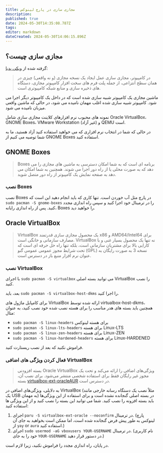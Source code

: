 ```yaml
---
title: مجازی سازی در پارچ لینوکس
description: 
published: true
date: 2024-05-30T14:35:08.787Z
tags: 
editor: markdown
dateCreated: 2024-05-30T14:06:15.896Z
---
```


## مجازی سازی چیست؟
گرفته شده از [ویکی پدیا](https://wiki.js.org):

>در کامپیوتر، مجازی سازی عمل ایجاد یک نسخه مجازی (و نه واقعی) چیزی در همان سطح انتزاعی، از جمله پلت فرم های سخت افزار کامپیوتر مجازی، دستگاه های ذخیره سازی و منابع شبکه کامپیوتری است.

ماشین مجازی یک کامپیوتر شبیه سازی شده است که در داخل یک کامپیوتر دیگر اجرا می شود. کامپیوتر شبیه سازی شده اغلب مهمان نامیده می شود، در حالی که ماشین واقعی میزبان نامیده می شود.

نمونه های محبوب نرم افزارهای کلاینت مجازی سازی شامل Oracle VirtualBox، GNOME Boxes، VMware Workstation (غیر آزاد) و QEMU است.

در حالی که شما در انتخاب نرم افزاری که می خواهید استفاده کنید آزاد هستید، ما به شما توصیه می کنیم از GNOME Boxes استفاده کنید.

## GNOME Boxes
>Boxes برنامه ای است که به شما امکان دسترسی به ماشین های مجازی را می دهد که به صورت محلی یا از راه دور اجرا می شوند. همچنین به شما امکان می دهد به صفحه نمایش یک کامپیوتر از راه دور متصل شوید.

### نصب Boxes
نصب Boxes در پارچ مثل آب خوردن است. تنها کاری که باید انجام دهید این است که `sudo pacman -S gnome-boxes` را در ترمینال خود اجرا کنید و سپس راه اندازی مجدد کنید. پس از راه اندازی رایانه، Boxes را خواهید دید.

## Oracle VirtualBox
> VirtualBox یک محصول مجازی سازی قدرتمند x86 و AMD64/Intel64 برای مصارف سازمانی و خانگی است. VirtualBox نه تنها یک محصول بسیار غنی و با کارایی بالا برای مشتریان سازمانی است، بلکه تنها راه حل حرفه ای است که تحت شرایط مجوز عمومی عمومی گنو (GPL) نسخه 3 به صورت رایگان به عنوان نرم افزار منبع باز در دسترس است.

### نصب VirtualBox
با اجرای `sudo pacman -S virtualbox` می توانید بسته اصلی VirtualBox را نصب کنید.

بعد، باید `sudo pacman -S virtualbox-host-dkms` را اجرا کنید.

برای کامپایل ماژول های VirtualBox ارائه شده توسط virtualbox-host-dkms، همچنین باید بسته های هدر مناسب را برای هسته نصب شده خود نصب کنید، به عنوان مثال:
- `sudo pacman -S linux-headers` برای هسته لینوکس
- `sudo pacman -S linux-lts-headers` برای هسته Linux-LTS
- `sudo pacman -S linux-zen-headers` برای هسته Linux-ZEN
- `sudo pacman -S linux-hardened-headers` برای هسته Linux-HARDENED 

فراموش نکنید که بعد از نصب ریستارت کنید.
### فعال کردن ویژگی های اضافی VirtualBox
> بسته افزودنی Oracle VirtualBox ویژگی‌های اضافی را ارائه می‌کند و تحت یک مجوز غیر رایگان فقط برای استفاده شخصی منتشر می‌شود. برای نصب آن، بسته [virtualbox-ext-oracleAUR](https://aur.archlinux.org/packages/virtualbox-ext-oracle/) در دسترس است.

به دلایلی، ویژگی‌های اضافی در VirtualBox (مثلاً نصب یک دستگاه رسانه خارجی مانند یک USB به مهمان) در بسته اصلی گنجانده نشده است و برای استفاده از این ویژگی‌ها باید بسته افزونه را نصب کنید.
شما می توانید این بسته را نصب کنید و از این ویژگی ها استفاده کنید:
1. اجرای `paru -S virtualbox-ext-oracle --noconfirm` در ترمینال. (پارچ لینوکس به طور پیش فرض گنجانده شده است، اما ممکن است بخواهید به جای آن از `yay` or `aura` استفاده کنید.)
2. اجرای `sudo usermod -aG vboxusers YOUR-USERNAME` در ترمینال. (نام کاربری خود را به جای `YOUR-USERNAME` در دستور قرار دهید.)

در پایان، راه اندازی مجدد را فراموش نکنید، زیرا لازم است.
